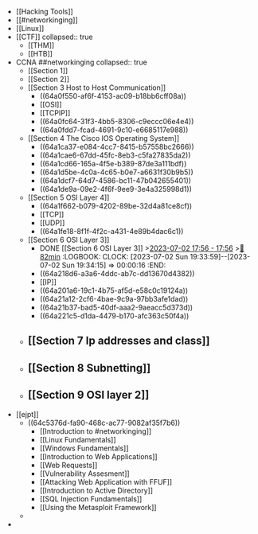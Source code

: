 - [[Hacking Tools]]
- [[#networkinging]]
- [[Linux]]
- [[CTF]]
  collapsed:: true
	- [[THM]]
	- [[HTB]]
- CCNA ##networkinging
  collapsed:: true
	- [[Section 1]]
	- [[Section 2]]
	- [[Section 3 Host to Host Communication]]
		- ((64a0f550-af6f-4153-ac09-b18bb6cff08a))
		- [[OSI]]
		- [[TCPIP]]
		- ((64a0fc64-31f3-4bb5-8306-c9eccc06e4e4))
		- ((64a0fdd7-fcad-4691-9c10-e6685117e988))
	- [[Section 4 The Cisco IOS Operating System]]
		- ((64a1ca37-e084-4cc7-8415-b57558bc2666))
		- ((64a1cae6-67dd-45fc-8eb3-c5fa27835da2))
		- ((64a1cd66-165a-4f5e-b389-87de3a111bdf))
		- ((64a1d5be-4c0a-4c65-b0e7-a6631f30b9b5))
		- ((64a1dcf7-64d7-4586-bc11-47b042655401))
		- ((64a1de9a-09e2-4f6f-9ee9-3e4a325998d1))
	- [[Section 5 OSI Layer 4]]
		- ((64a1f662-b079-4202-89be-32d4a81ce8cf))
		- [[TCP]]
		- [[UDP]]
		- ((64a1fe18-8f1f-4f2c-a431-4e89b4dac6c1))
	- [[Section 6 OSI Layer 3]]
		- DONE [[Section 6 OSI Layer 3]] >[2023-07-02 17:56 - 17:56](#agenda://?start=1688338591767&end=1688338591767&allDay=false) >[🍅 82min](#agenda-pomo://?t=f-1688367788519-4920)
		  :LOGBOOK:
		  CLOCK: [2023-07-02 Sun 19:33:59]--[2023-07-02 Sun 19:34:15] =>  00:00:16
		  :END:
		- ((64a218d6-a3a6-4ddc-ab7c-dd13670d4382))
		- [[IP]]
		- ((64a201a6-19c1-4b75-af5d-e58c0c19124a))
		- ((64a21a12-2cf6-4bae-9c9a-97bb3afe1dad))
		- ((64a21b37-bad5-40df-aaa2-9aeacc5d373d))
		- ((64a221c5-d1da-4479-b170-afc363c50f4a))
	- [[Section 7 Ip addresses and class]]
		-
	- [[Section 8 Subnetting]]
		-
	- [[Section 9 OSI layer 2]]
		-
- [[ejpt]]
	- ((64c5376d-fa90-468c-ac77-9082af35f7b6))
		- [[Introduction to #networkinging]]
		- [[Linux Fundamentals]]
		- [[Windows Fundamentals]]
		- [[Introduction to Web Applications]]
		- [[Web Requests]]
		- [[Vulnerability Assesment]]
		- [[Attacking Web Application with FFUF]]
		- [[Introduction to Active Directory]]
		- [[SQL Injection Fundamentals]]
		- [[Using the Metasploit Framework]]
	-
-
